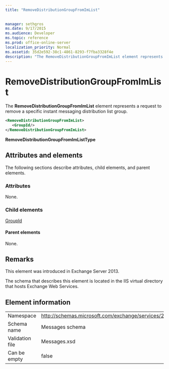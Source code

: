 ```yaml
---
title: "RemoveDistributionGroupFromImList"
 
 
manager: sethgros
ms.date: 9/17/2015
ms.audience: Developer
ms.topic: reference
ms.prod: office-online-server
localization_priority: Normal
ms.assetid: 35d2e592-38c1-4861-8293-f7fba3328f4e
description: "The RemoveDistributionGroupFromImList element represents a request to remove a specific instant messaging distribution list group."
---
```


# RemoveDistributionGroupFromImList

The **RemoveDistributionGroupFromImList** element represents a request to remove a specific instant messaging distribution list group. 
  
```XML
<RemoveDistributionGroupFromImList>
   <GroupId/>
</RemoveDistributionGroupFromImList>
```

 **RemoveDistributionGroupFromImListType**
## Attributes and elements

The following sections describe attributes, child elements, and parent elements.
  
### Attributes

None.
  
### Child elements

[GroupId](groupid.md)
  
#### Parent elements

None.
  
## Remarks

This element was introduced in Exchange Server 2013.
  
The schema that describes this element is located in the IIS virtual directory that hosts Exchange Web Services.
  
## Element information

|||
|:-----|:-----|
|Namespace  <br/> |http://schemas.microsoft.com/exchange/services/2006/messages  <br/> |
|Schema name  <br/> |Messages schema  <br/> |
|Validation file  <br/> |Messages.xsd  <br/> |
|Can be empty  <br/> |false  <br/> |
   

